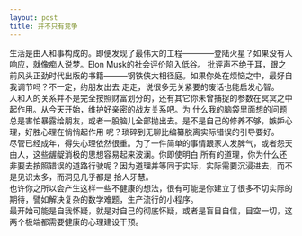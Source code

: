 ```yaml
---
layout: post
title: 并不只有竞争
---
```

生活是由人和事构成的。即便发现了最伟大的工程————登陆火星？如果没有人响应，就像痴人说梦。Elon Musk的社会评价陷入低谷。
批评声不绝于耳，跟之前风头正劲时代出版的书籍———钢铁侠大相径庭。如果你处在烦恼之中，最好自我调节吗？不一定，约朋友出去
走走，说很多无关紧要的废话也能启发心智。  
人和人的关系并不是完全按照财富划分的，还有其它你未曾捕捉的参数在冥冥之中起作用。从今天开始，维护好亲密的战友关系吧。为
什么我的脑袋里面想的问题总是害怕暴露给朋友，或者一股脑儿全部抛出去。是不是自己的修养不够，嫉妒心理，好胜心理在悄悄起作用
呢？琐碎到无聊比编纂脱离实际错误的引导要好。  
尽管已经成年，得失心理依然很重。为了一件简单的事情跟家人发脾气，或者怨天由人，这些龌龊消极的思想容易起来波澜。你即使明白
所有的道理，你为什么还非要去按照错误的道路行驶呢？因为道理并等同于实际，实际需要沉浸进去，而不是见识太多，而洞见几乎都是
拾人牙慧。  
也许你之所以会产生这样一些不健康的想法，很有可能是你建立了很多不切实际的期待，譬如解决复杂的数学难题，生产流行的小程序。  
最开始可能是自我怀疑，就是对自己的彻底怀疑，或者是盲目自信，目空一切，这两个极端都需要健康的心理建设干预。

